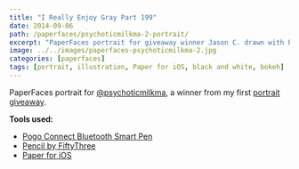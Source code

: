 ```yaml
---
title: "I Really Enjoy Gray Part 199"
date: 2014-09-06
path: /paperfaces/psychoticmilkma-2-portrait/
excerpt: "PaperFaces portrait for giveaway winner Jason C. drawn with Paper for iOS on an iPad."
image: ../../images/paperfaces-psychoticmilkma-2.jpg
categories: [paperfaces]
tags: [portrait, illustration, Paper for iOS, black and white, bokeh]
---
```


PaperFaces portrait for [@psychoticmilkma](https://twitter.com/psychoticmilkma), a winner from my first [portrait giveaway](/notes/paperfaces-giveaway/).

**Tools used:**

- [Pogo Connect Bluetooth Smart Pen](https://www.amazon.com/gp/product/B009K448L4/ref=as_li_ss_tl?ie=UTF8&camp=1789&creative=390957&creativeASIN=B009K448L4&linkCode=as2&tag=mademist-20)
- [Pencil by FiftyThree](https://amzn.to/35tCkJW)
- [Paper for iOS](https://paper.bywetransfer.com/)
